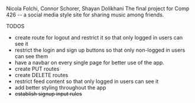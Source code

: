 Nicola Folchi, Connor Schorer, Shayan Dolikhani
The final project for Comp 426 -- a social media style site for sharing music among friends.

TODOS

- create route for logout and restrict it so that only logged in users can see it
- restrict the login and sign up buttons so that only non-logged in users can see them
- have a navbar on every single page for better use of the app.
- create PUT routes
- create DELETE routes
- restrict feed content so that only logged in users can see it
- add better styling throughout the app
- <del>establish signup input rules</del>
